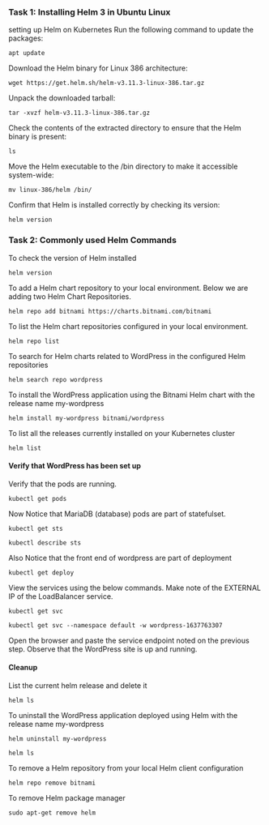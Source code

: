 ### Task 1: Installing Helm 3 in Ubuntu Linux
setting up Helm on Kubernetes
Run the following command to update the packages:
```
apt update
```
Download the Helm binary for Linux 386 architecture:
```
wget https://get.helm.sh/helm-v3.11.3-linux-386.tar.gz
```
Unpack the downloaded tarball: 
```
tar -xvzf helm-v3.11.3-linux-386.tar.gz
```
Check the contents of the extracted directory to ensure that the Helm binary is present:
```
ls
```
Move the Helm executable to the /bin directory to make it accessible system-wide:
 
```
mv linux-386/helm /bin/
```
Confirm that Helm is installed correctly by checking its version:
```
helm version
```
### Task 2:  Commonly used Helm Commands

To check the version of Helm installed
```
helm version
```

To add a Helm chart repository to your local environment. Below we are adding two Helm Chart Repositories.
```
helm repo add bitnami https://charts.bitnami.com/bitnami 
```
To list the Helm chart repositories configured in your local environment.
```
helm repo list
```
To search for Helm charts related to WordPress in the configured Helm repositories
```
helm search repo wordpress
```
To install the WordPress application using the Bitnami Helm chart with the release name my-wordpress
```
helm install my-wordpress bitnami/wordpress
```
To list all the releases currently installed on your Kubernetes cluster
```
helm list
```


#### Verify that WordPress has been set up 
Verify that the pods are running.
```
kubectl get pods
```
Now Notice that MariaDB (database) pods are part of statefulset.
```
kubectl get sts
```
```
kubectl describe sts
```
Also Notice that the front end of wordpress are part of deployment
```
kubectl get deploy
```
View the services using the below commands. Make note of the EXTERNAL IP of the LoadBalancer service.
```
kubectl get svc
```
```
kubectl get svc --namespace default -w wordpress-1637763307
``` 
Open the browser and paste the service endpoint noted on the previous step. Observe that the WordPress site is up and running.

#### Cleanup
List the current helm release and delete it
```
helm ls
```

To uninstall the WordPress application deployed using Helm with the release name my-wordpress
```
helm uninstall my-wordpress
```
```
helm ls
```
 To remove a Helm repository from your local Helm client configuration
```
helm repo remove bitnami
```
To remove Helm package manager
```
sudo apt-get remove helm
```
 
